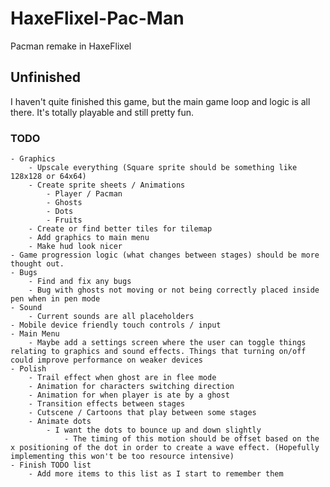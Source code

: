 # HaxeFlixel-Pac-Man
Pacman remake in HaxeFlixel

## Unfinished
I haven't quite finished this game, but the main game loop and logic is all there. It's totally playable and still pretty fun.

### TODO
	- Graphics
		- Upscale everything (Square sprite should be something like 128x128 or 64x64)
		- Create sprite sheets / Animations
			- Player / Pacman
			- Ghosts
			- Dots
			- Fruits
		- Create or find better tiles for tilemap
		- Add graphics to main menu
		- Make hud look nicer
	- Game progression logic (what changes between stages) should be more thought out.
	- Bugs
		- Find and fix any bugs
		- Bug with ghosts not moving or not being correctly placed inside pen when in pen mode
	- Sound
		- Current sounds are all placeholders
	- Mobile device friendly touch controls / input
	- Main Menu
		- Maybe add a settings screen where the user can toggle things relating to graphics and sound effects. Things that turning on/off could improve performance on weaker devices
	- Polish
		- Trail effect when ghost are in flee mode
		- Animation for characters switching direction
		- Animation for when player is ate by a ghost
		- Transition effects between stages
		- Cutscene / Cartoons that play between some stages
		- Animate dots
			- I want the dots to bounce up and down slightly
				- The timing of this motion should be offset based on the x positioning of the dot in order to create a wave effect. (Hopefully implementing this won't be too resource intensive)
	- Finish TODO list
		- Add more items to this list as I start to remember them
